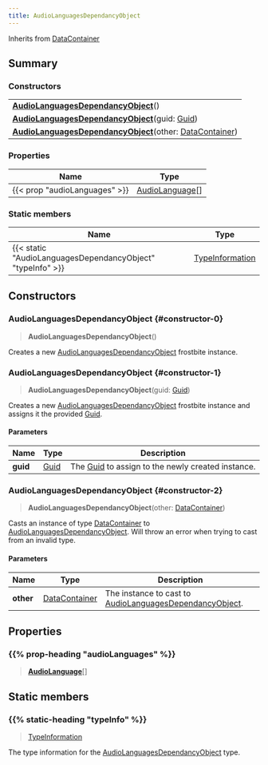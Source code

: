 ```yaml
---
title: AudioLanguagesDependancyObject
---
```


Inherits from 
[DataContainer](/vext/ref/shared/class/datacontainer)

## Summary
### Constructors
| |
| ----------- |
| **[AudioLanguagesDependancyObject](#constructor-0)**() |
| **[AudioLanguagesDependancyObject](#constructor-1)**(guid: [Guid](/vext/ref/shared/class/guid)) |
| **[AudioLanguagesDependancyObject](#constructor-2)**(other: [DataContainer](/vext/ref/shared/class/datacontainer)) |

### Properties
| Name | Type |
| ---- | ---- |
| {{< prop "audioLanguages" >}} | [AudioLanguage](/vext/ref/fb/audiolanguage)[] |

### Static members
| Name | Type |
| ---- | ---- |
| {{< static "AudioLanguagesDependancyObject" "typeInfo" >}} | [TypeInformation](/vext/ref/shared/class/typeinformation) |

## Constructors
### AudioLanguagesDependancyObject {#constructor-0}
> **AudioLanguagesDependancyObject**()

Creates a new [AudioLanguagesDependancyObject](/vext/ref/fb/audiolanguagesdependancyobject) frostbite instance.

### AudioLanguagesDependancyObject {#constructor-1}
> **AudioLanguagesDependancyObject**(guid: [Guid](/vext/ref/shared/class/guid))

Creates a new [AudioLanguagesDependancyObject](/vext/ref/fb/audiolanguagesdependancyobject) frostbite instance and assigns it the provided [Guid](/vext/ref/shared/class/guid).

#### Parameters
| Name | Type | Description |
| ---- | ---- | ----------- |
| **guid** | [Guid](/vext/ref/shared/class/guid) | The [Guid](/vext/ref/shared/class/guid) to assign to the newly created instance. |

### AudioLanguagesDependancyObject {#constructor-2}
> **AudioLanguagesDependancyObject**(other: [DataContainer](/vext/ref/shared/class/datacontainer))

Casts an instance of type [DataContainer](/vext/ref/shared/class/datacontainer) to [AudioLanguagesDependancyObject](/vext/ref/fb/audiolanguagesdependancyobject). Will throw an error when trying to cast from an invalid type.

#### Parameters
| Name | Type | Description |
| ---- | ---- | ----------- |
| **other** | [DataContainer](/vext/ref/shared/class/datacontainer) | The instance to cast to [AudioLanguagesDependancyObject](/vext/ref/fb/audiolanguagesdependancyobject). |

## Properties
### {{% prop-heading "audioLanguages" %}}
> **[AudioLanguage](/vext/ref/fb/audiolanguage)**[]

## Static members
### {{% static-heading "typeInfo" %}}
> [TypeInformation](/vext/ref/shared/class/typeinformation)

The type information for the [AudioLanguagesDependancyObject](/vext/ref/fb/audiolanguagesdependancyobject) type.

